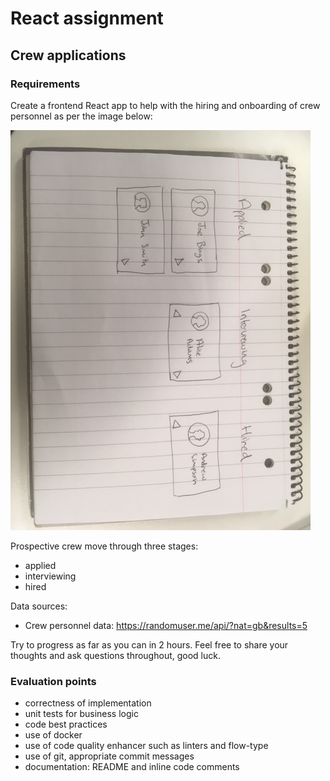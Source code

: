 # React assignment

## Crew applications

### Requirements

Create a frontend React app to help with the hiring and onboarding of crew personnel as per the image below:

![Sketch of crew applications app](./docs/app-sketch.jpg "Sketch of crew applications app")

Prospective crew move through three stages:

- applied
- interviewing
- hired

Data sources:

- Crew personnel data: https://randomuser.me/api/?nat=gb&results=5

Try to progress as far as you can in 2 hours. Feel free to share your thoughts and ask questions throughout, good luck.

### Evaluation points

- correctness of implementation
- unit tests for business logic
- code best practices
- use of docker
- use of code quality enhancer such as linters and flow-type
- use of git, appropriate commit messages
- documentation: README and inline code comments
